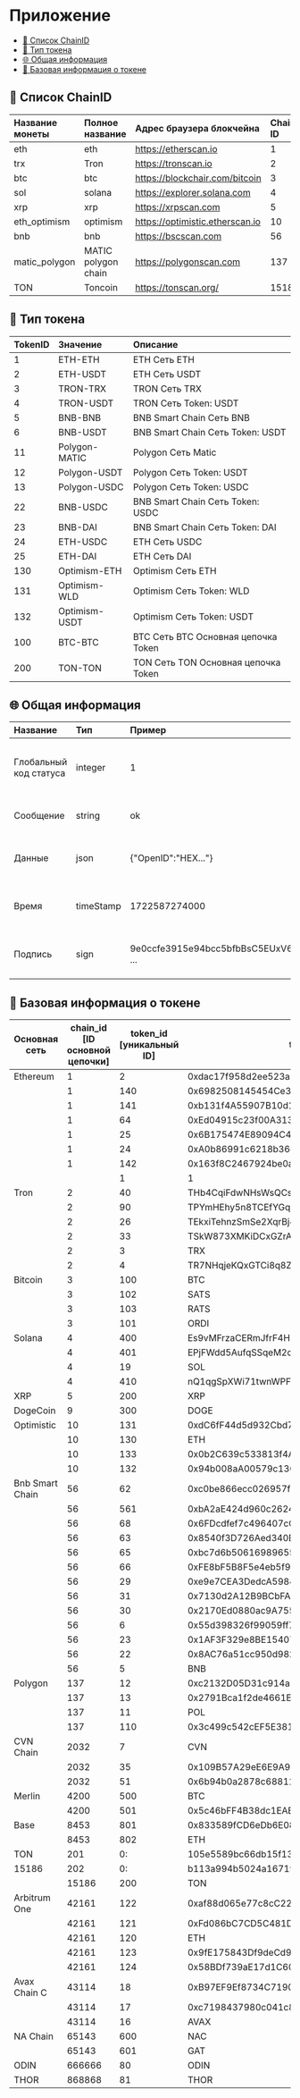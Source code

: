 # Приложение

- [🧩 Список ChainID](#-список-chainid)
- [🧩 Тип токена](#-тип-токена)
- [🌐 Общая информация](#-общая-информация)
- [🔰 Базовая информация о токене](#-базовая-информация-о-токене)

## 🧩 Список ChainID

| Название монеты | Полное название | Адрес браузера блокчейна | Chain ID |
| :------------ | :------------------ | :------------------------------ | :----------- |
| eth | eth | https://etherscan.io | 1 |
| trx | Tron | https://tronscan.io | 2 |
| btc | btc | https://blockchair.com/bitcoin | 3 |
| sol | solana | https://explorer.solana.com | 4 |
| xrp | xrp | https://xrpscan.com | 5 |
| eth_optimism | optimism | https://optimistic.etherscan.io | 10 |
| bnb | bnb | https://bscscan.com | 56 |
| matic_polygon | MATIC polygon chain | https://polygonscan.com | 137 |
| TON | Toncoin | https://tonscan.org/ | 15186 |

## 🧩 Тип токена

| TokenID | Значение | Описание |
| :------ | :------------ | :------------------------------- |
| 1 | ETH-ETH | ETH Сеть ETH |
| 2 | ETH-USDT | ETH Сеть USDT |
| 3 | TRON-TRX | TRON Сеть TRX |
| 4 | TRON-USDT | TRON Сеть Token: USDT |
| 5 | BNB-BNB | BNB Smart Chain Сеть BNB |
| 6 | BNB-USDT | BNB Smart Chain Сеть Token: USDT |
| 11 | Polygon-MATIC | Polygon Сеть Matic |
| 12 | Polygon-USDT | Polygon Сеть Token: USDT |
| 13 | Polygon-USDC | Polygon Сеть Token: USDC |
| 22 | BNB-USDC | BNB Smart Chain Сеть Token: USDC |
| 23 | BNB-DAI | BNB Smart Chain Сеть Token: DAI |
| 24 | ETH-USDC | ETH Сеть USDC |
| 25 | ETH-DAI | ETH Сеть DAI |
| 130 | Optimism-ETH | Optimism Сеть ETH |
| 131 | Optimism-WLD | Optimism Сеть Token: WLD |
| 132 | Optimism-USDT | Optimism Сеть Token: USDT |
| 100 | BTC-BTC | BTC Сеть BTC Основная цепочка Token |
| 200 | TON-TON | TON Сеть TON Основная цепочка Token |

## 🌐 Общая информация

| Название | Тип | Пример | Описание |
| :--------- | :-------- | :--------------------------------- | :--------------------------------- |
| Глобальный код статуса | integer | 1 | 1 указывает на успех. Подробности в Глобальном коде статуса. |
| Сообщение | string | ok | Возвращает текстовую информацию. |
| Данные | json | {"OpenID":"HEX..."} | Возвращает конкретное содержимое данных. |
| Время | timeStamp | 1722587274000 | UTC время (без часового пояса, в миллисекундах). |
| Подпись | sign | 9e0ccfe3915e94bcc5bfbBsC5EUxV6 ... | Платформа использует RSA для подписи всех данных. |

## 🔰 Базовая информация о токене

| Основная сеть | chain_id [ID основной цепочки] | token_id [уникальный ID] | token_address [адрес контракта] | symbol[Сокращение токена] | decimals[Десятичные знаки] |
| --------------- | ------------------ | ------------------ | ---------------------------------------------------------------- | ----------------- | ---------------- |
| Ethereum | 1 | 2 | 0xdac17f958d2ee523a2206206994597c13d831ec7 | USDT | 6 |
| | 1 | 140 | 0x6982508145454Ce325dDbE47a25d4ec3d2311933 | PEPE | 18 |
| | 1 | 141 | 0xb131f4A55907B10d1F0A50d8ab8FA09EC342cd74 | MEME | 18 |
| | 1 | 64 | 0xEd04915c23f00A313a544955524EB7DBD823143d | ACH | 8 |
| | 1 | 25 | 0x6B175474E89094C44Da98b954EedeAC495271d0F | DAI | 18 |
| | 1 | 24 | 0xA0b86991c6218b36c1d19D4a2e9Eb0cE3606eB48 | USDC | 6 |
| | 1 | 142 | 0x163f8C2467924be0ae7B5347228CABF260318753 | WLD | 18 |
| | | 1 | 1 | ETH | 18 |
| Tron | 2 | 40 | THb4CqiFdwNHsWsQCs4JhzwjMWys4aqCbF | ETH | 18 |
| | 2 | 90 | TPYmHEhy5n8TCEfYGqW2rPxsghSfzghPDn | USDD | 18 |
| | 2 | 26 | TEkxiTehnzSmSe2XqrBj4w32RUN966rdz8 | USDC | 6 |
| | 2 | 33 | TSkW873XMKiDCxGZrA4YH8KGeipLdC6Gyu | CVNT | 18 |
| | 2 | 3 | TRX | TRX | 6 |
| | 2 | 4 | TR7NHqjeKQxGTCi8q8ZY4pL8otSzgjLj6t | USDT | 6 |
| Bitcoin | 3 | 100 | BTC | BTC | 8 |
| | 3 | 102 | SATS | SATS | 18 |
| | 3 | 103 | RATS | RATS | 18 |
| | 3 | 101 | ORDI | ORDI | 18 |
| Solana | 4 | 400 | Es9vMFrzaCERmJfrF4H2FYD4KCoNkY11McCe8BenwNYB | USDT | 6 |
| | 4 | 401 | EPjFWdd5AufqSSqeM2qN1xzybapC8G4wEGGkZwyTDt1v | USDC | 6 |
| | 4 | 19 | SOL | SOL | 9 |
| | 4 | 410 | nQ1qgSpXWi71twnWPFjyfCtcbUXbVyQb64RfHKwRpKE | DAOT | 9 |
| XRP | 5 | 200 | XRP | XRP | 6 |
| DogeCoin | 9 | 300 | DOGE | DOGE | 8 |
| Optimistic | 10 | 131 | 0xdC6fF44d5d932Cbd77B52E5612Ba0529DC6226F1 | WLD | 18 |
| | 10 | 130 | ETH | ETH | 18 |
| | 10 | 133 | 0x0b2C639c533813f4Aa9D7837CAf62653d097Ff85 | USDC | 6 |
| | 10 | 132 | 0x94b008aA00579c1307B0EF2c499aD98a8ce58e58 | USDT | 6 |
| Bnb Smart Chain | 56 | 62 | 0xc0be866ecc026957fc7160c1a45f2bee9870fd46 | ARK | 18 |
| | 56 | 561 | 0xbA2aE424d960c26247Dd6c32edC70B295c744C43 | DOGE | 8 |
| | 56 | 68 | 0x6FDcdfef7c496407cCb0cEC90f9C5Aaa1Cc8D888 | VET | 18 |
| | 56 | 63 | 0x8540f3D726Aed340Bc57Fd07a61b0ae2a9d5ECa9 | PUC | 18 |
| | 56 | 65 | 0xbc7d6b50616989655afd682fb42743507003056d | ACH | 8 |
| | 56 | 66 | 0xFE8bF5B8F5e4eb5f9BC2be16303f7dAB8CF56aA8 | BIBI | 18 |
| | 56 | 29 | 0xe9e7CEA3DedcA5984780Bafc599bD69ADd087D56 | BUSD | 18 |
| | 56 | 31 | 0x7130d2A12B9BCbFAe4f2634d864A1Ee1Ce3Ead9c | BTCB | 18 |
| | 56 | 30 | 0x2170Ed0880ac9A755fd29B2688956BD959F933F8 | ETH | 18 |
| | 56 | 6 | 0x55d398326f99059ff775485246999027b3197955 | USDT | 18 |
| | 56 | 23 | 0x1AF3F329e8BE154074D8769D1FFa4eE058B1DBc3 | DAI | 18 |
| | 56 | 22 | 0x8AC76a51cc950d9822D68b83fE1Ad97B32Cd580d | USDC | 18 |
| | 56 | 5 | BNB | BNB | 18 |
| Polygon | 137 | 12 | 0xc2132D05D31c914a87C6611C10748AEb04B58e8F | USDT | 6 |
| | 137 | 13 | 0x2791Bca1f2de4661ED88A30C99A7a9449Aa84174 | USDC | 6 |
| | 137 | 11 | POL | MATIC | 18 |
| | 137 | 110 | 0x3c499c542cEF5E3811e1192ce70d8cC03d5c3359 | USDC | 6 |
| CVN Chain | 2032 | 7 | CVN | CVN | 18 |
| | 2032 | 35 | 0x109B57A29eE6E9A93f33687F6CE553fB18D8EE78 | USDT | 6 |
| | 2032 | 51 | 0x6b94b0a2878c68811c1bd6cecc2b7cc44a9ed7ab | HPT | 8 |
| Merlin | 4200 | 500 | BTC | BTC | 18 |
| | 4200 | 501 | 0x5c46bFF4B38dc1EAE09C5BAc65872a1D8bc87378 | MERL | 18 |
| Base | 8453 | 801 | 0x833589fCD6eDb6E08f4c7C32D4f71b54bdA02913 | USDC | 6 |
| | 8453 | 802 | ETH | ETH | 18 |
| TON | 201 | 0: | 105e5589bc66db15f13c177a12f2cf3b94881da2f4b8e7922c58569176625eb5 | JETTON | 9 |
| 15186 | 202 | 0: | b113a994b5024a16719f69139328eb759596c38a25f59028b146fecdc3621dfe | USDT | 6 |
| | 15186 | 200 | TON | TON | 9 |
| Arbitrum One | 42161 | 122 | 0xaf88d065e77c8cC2239327C5EDb3A432268e5831 | USDC | 6 |
| | 42161 | 121 | 0xFd086bC7CD5C481DCC9C85ebE478A1C0b69FCbb9 | USDT | 6 |
| | 42161 | 120 | ETH | ETH | 18 |
| | 42161 | 123 | 0x9fE175843Df9deCd99C78E72b2424C47D61Ad2bF | ATM | 18 |
| | 42161 | 124 | 0x58BDf739aE17d1C60C6FD3433E288E38B81C2853 | SAM | 18 |
| Avax Chain C | 43114 | 18 | 0xB97EF9Ef8734C71904D8002F8b6Bc66Dd9c48a6E | USDC | 6 |
| | 43114 | 17 | 0xc7198437980c041c805A1EDcbA50c1Ce5db95118 | USDT | 6 |
| | 43114 | 16 | AVAX | AVAX | 18 |
| NA Chain | 65143 | 600 | NAC | NAC | 9 |
| | 65143 | 601 | GAT | GAT | 9 |
| ODIN | 666666 | 80 | ODIN | ODIN | 18 |
| THOR | 868868 | 81 | THOR | THOR | 18 |